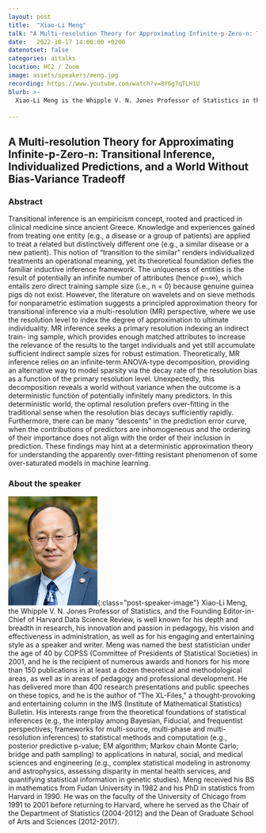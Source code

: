 ```yaml
---
layout: post
title:  "Xiao-Li Meng"
talk: "A Multi-resolution Theory for Approximating Infinite-p-Zero-n: Transitional Inference, Individualized Predictions, and a World Without Bias-Variance Tradeoff​"
date:   2022-10-17 14:00:00 +0200
datenotset: false
categories: aitalks
location: HC2 / Zoom
image: assets/speakers/meng.jpg
recording: https://www.youtube.com/watch?v=8Y6g7qTLH1U
blurb: >-
  Xiao-Li Meng is the Whipple V. N. Jones Professor of Statistics in the Faculty of Arts & Sciences at Harvard University.

---
```


## A Multi-resolution Theory for Approximating Infinite-p-Zero-n: Transitional Inference, Individualized Predictions, and a World Without Bias-Variance Tradeoff

### Abstract
Transitional inference is an empiricism concept, rooted and practiced in clinical medicine since ancient Greece. Knowledge and experiences gained from treating one entity (e.g., a disease or a group of patients) are applied to treat a related but distinctively different one (e.g., a similar disease or a new patient). This notion of “transition to the similar” renders individualized treatments an operational meaning, yet its theoretical foundation defies the familiar inductive inference framework. The uniqueness of entities is the result of potentially an infinite number of attributes (hence p=∞), which entails zero direct training sample size (i.e., n = 0) because genuine guinea pigs do not exist. However, the literature on wavelets and on sieve methods for nonparametric estimation suggests a principled approximation theory for transitional inference via a multi-resolution (MR) perspective, where we use the resolution level to index the degree of approximation to ultimate individuality. MR inference seeks a primary resolution indexing an indirect train- ing sample, which provides enough matched attributes to increase the relevance of the results to the target individuals and yet still accumulate sufficient indirect sample sizes for robust estimation. Theoretically, MR inference relies on an infinite-term ANOVA-type decomposition, providing an alternative way to model sparsity via the decay rate of the resolution bias as a function of the primary resolution level. Unexpectedly, this decomposition reveals a world without variance when the outcome is a deterministic function of potentially infinitely many predictors. In this deterministic world, the optimal resolution prefers over-fitting in the traditional sense when the resolution bias decays sufficiently rapidly. Furthermore, there can be many “descents” in the prediction error curve, when the contributions of predictors are inhomogeneous and the ordering of their importance does not align with the order of their inclusion in prediction. These findings may hint at a deterministic approximation theory for understanding the apparently over-fitting resistant phenomenon of some over-saturated models in machine learning.

### About the speaker
![Xiao-Li Meng](/assets/speakers/meng.jpg){:class="post-speaker-image"} Xiao-Li Meng, the Whipple V. N. Jones Professor of Statistics, and the Founding Editor-in-Chief of Harvard Data Science Review, is well known for his depth and breadth in research, his innovation and passion in pedagogy, his vision and effectiveness in administration, as well as for his engaging and entertaining style as a speaker and writer. Meng was named the best statistician under the age of 40 by COPSS (Committee of Presidents of Statistical Societies) in 2001, and he is the recipient of numerous awards and honors for his more than 150 publications in at least a dozen theoretical and methodological areas, as well as in areas of pedagogy and professional development. He has delivered more than 400 research presentations and public speeches on these topics, and he is the author of “The XL-Files," a thought-provoking and entertaining column in the IMS (Institute of Mathematical Statistics) Bulletin. His interests range from the theoretical foundations of statistical inferences (e.g., the interplay among Bayesian, Fiducial, and frequentist perspectives; frameworks for multi-source, multi-phase and multi- resolution inferences) to statistical methods and computation (e.g., posterior predictive p-value; EM algorithm; Markov chain Monte Carlo; bridge and path sampling) to applications in natural, social, and medical sciences and engineering (e.g., complex statistical modeling in astronomy and astrophysics, assessing disparity in mental health services, and quantifying statistical information in genetic studies). Meng received his BS in mathematics from Fudan University in 1982 and his PhD in statistics from Harvard in 1990. He was on the faculty of the University of Chicago from 1991 to 2001 before returning to Harvard, where he served as the Chair of the Department of Statistics (2004-2012) and the Dean of Graduate School of Arts and Sciences (2012-2017).
